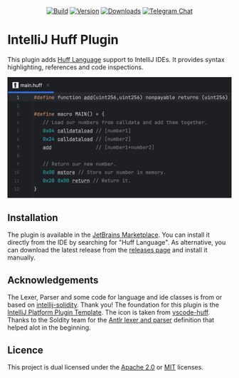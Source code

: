 <div align="center">

[![Build](https://github.com/cakevm/intellij-huff-plugin/actions/workflows/build.yml/badge.svg?branch=main)](https://github.com/cakevm/intellij-huff-plugin/actions/workflows/build.yml)
[![Version](https://img.shields.io/jetbrains/plugin/v/25782-huff-language.svg)](https://plugins.jetbrains.com/plugin/25782-huff-language)
[![Downloads](https://img.shields.io/jetbrains/plugin/d/25782-huff-language.svg)](https://plugins.jetbrains.com/plugin/25782-huff-language)
[![Telegram Chat](https://img.shields.io/badge/telegram-Intellij_Huff_Plugin-2CA5E0?style=plastic&logo=telegram)](https://t.me/intellij_huff_plugin)

</div>

# IntelliJ Huff Plugin
<!-- Plugin description -->
This plugin adds [Huff Language](https://huff.sh) support to IntelliJ IDEs. It provides syntax highlighting, references and code inspections.
<!-- Plugin description end -->

![IDE example](./.github/ide_example.png)

## Installation
The plugin is available in the [JetBrains Marketplace](https://plugins.jetbrains.com/plugin/25782-huff-language). You can install it directly from the IDE by searching for "Huff Language". As alternative, you can download the latest release from the [releases page](https://github.com/cakevm/intellij-huff-plugin/releases) and install it manually.

## Acknowledgements
The Lexer, Parser and some code for language and ide classes is from or based on [intellij-solidity](https://github.com/intellij-solidity/intellij-solidity). Thank you! The foundation for this plugin is the [IntelliJ Platform Plugin Template](https://github.com/JetBrains/intellij-platform-plugin-template). The icon is taken from [vscode-huff](https://github.com/huff-language/vscode-huff/blob/master/resources/huff.png). Thanks to the Soldity team for the [Antlr lexer and parser](https://github.com/ethereum/solidity/blob/develop/docs/grammar/SolidityLexer.g4) definition that helped alot in the beginning.

## Licence
This project is dual licensed under the [Apache 2.0](./LICENSE-APACHE) or [MIT](./LICENSE-MIT) licenses.
